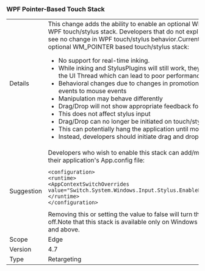 ### WPF Pointer-Based Touch Stack


|   |   |
|---|---|
|Details|This change adds the ability to enable an optional WM_POINTER based WPF touch/stylus stack.  Developers that do not explicitly enable this should see no change in WPF touch/stylus behavior.Current Known Issues With optional WM_POINTER based touch/stylus stack:<ul><li>No support for real-time inking.</li><li>While inking and StylusPlugins will still work, they will be processed on the UI Thread which can lead to poor performance.</li><li>Behavioral changes due to changes in promotion from touch/stylus events to mouse events</li><li>Manipulation may behave differently</li><li>Drag/Drop will not show appropriate feedback for touch input</li><li>This does not affect stylus input</li><li>Drag/Drop can no longer be initiated on touch/stylus events</li><li>This can potentially hang the application until mouse input is detected.</li><li>Instead, developers should initiate drag and drop from mouse events.</li></ul>|
|Suggestion|Developers who wish to enable this stack can add/merge the following to their application's App.config file:<pre><code class="lang-xml">&lt;configuration&gt;&#13;&#10;&lt;runtime&gt;&#13;&#10;&lt;AppContextSwitchOverrides value=&quot;Switch.System.Windows.Input.Stylus.EnablePointerSupport=true&quot;/&gt;&#13;&#10;&lt;/runtime&gt;&#13;&#10;&lt;/configuration&gt;&#13;&#10;</code></pre>Removing this or setting the value to false will turn this optional stack off.Note that this stack is available only on Windows 10 Creators Update and above.|
|Scope|Edge|
|Version|4.7|
|Type|Retargeting|

